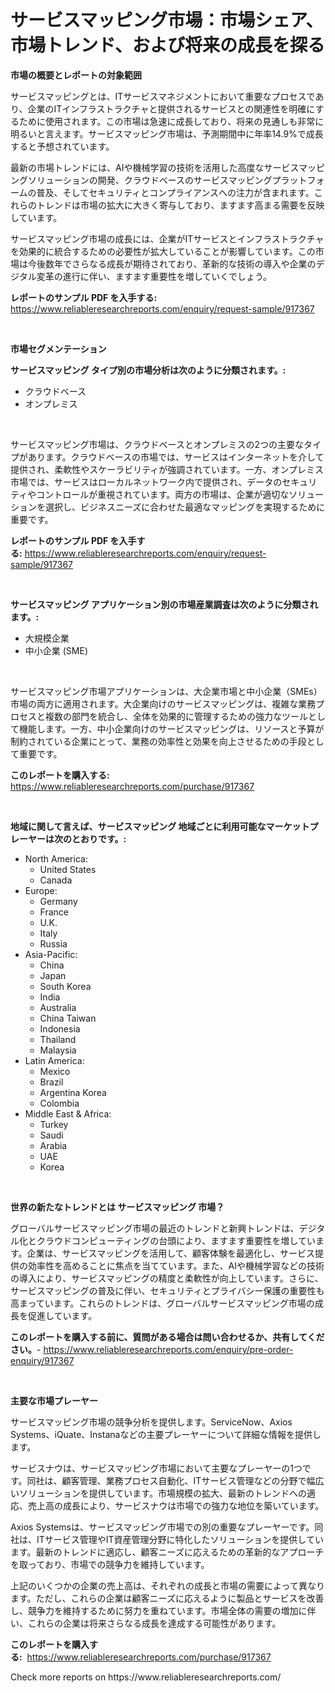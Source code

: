 <p><h1>サービスマッピング市場：市場シェア、市場トレンド、および将来の成長を探る</h1></p><p><strong>市場の概要とレポートの対象範囲</strong></p>
<p><p>サービスマッピングとは、ITサービスマネジメントにおいて重要なプロセスであり、企業のITインフラストラクチャと提供されるサービスとの関連性を明確にするために使用されます。この市場は急速に成長しており、将来の見通しも非常に明るいと言えます。サービスマッピング市場は、予測期間中に年率14.9%で成長すると予想されています。</p><p>最新の市場トレンドには、AIや機械学習の技術を活用した高度なサービスマッピングソリューションの開発、クラウドベースのサービスマッピングプラットフォームの普及、そしてセキュリティとコンプライアンスへの注力が含まれます。これらのトレンドは市場の拡大に大きく寄与しており、ますます高まる需要を反映しています。</p><p>サービスマッピング市場の成長には、企業がITサービスとインフラストラクチャを効果的に統合するための必要性が拡大していることが影響しています。この市場は今後数年でさらなる成長が期待されており、革新的な技術の導入や企業のデジタル変革の進行に伴い、ますます重要性を増していくでしょう。</p></p>
<p><strong>レポートのサンプル PDF を入手する:</strong> <a href="https://www.reliableresearchreports.com/enquiry/request-sample/917367">https://www.reliableresearchreports.com/enquiry/request-sample/917367</a></p>
<p>&nbsp;</p>
<p><strong>市場セグメンテーション</strong></p>
<p><strong>サービスマッピング タイプ別の市場分析は次のように分類されます。:</strong></p>
<p><ul><li>クラウドベース</li><li>オンプレミス</li></ul></p>
<p>&nbsp;</p>
<p><p>サービスマッピング市場は、クラウドベースとオンプレミスの2つの主要なタイプがあります。クラウドベースの市場では、サービスはインターネットを介して提供され、柔軟性やスケーラビリティが強調されています。一方、オンプレミス市場では、サービスはローカルネットワーク内で提供され、データのセキュリティやコントロールが重視されています。両方の市場は、企業が適切なソリューションを選択し、ビジネスニーズに合わせた最適なマッピングを実現するために重要です。</p></p>
<p><strong>レポートのサンプル PDF を入手する:</strong>&nbsp;<a href="https://www.reliableresearchreports.com/enquiry/request-sample/917367">https://www.reliableresearchreports.com/enquiry/request-sample/917367</a></p>
<p>&nbsp;</p>
<p><strong> サービスマッピング アプリケーション別の市場産業調査は次のように分類されます。:</strong></p>
<p><ul><li>大規模企業</li><li>中小企業 (SME)</li></ul></p>
<p>&nbsp;</p>
<p><p>サービスマッピング市場アプリケーションは、大企業市場と中小企業（SMEs）市場の両方に適用されます。大企業向けのサービスマッピングは、複雑な業務プロセスと複数の部門を統合し、全体を効果的に管理するための強力なツールとして機能します。一方、中小企業向けのサービスマッピングは、リソースと予算が制約されている企業にとって、業務の効率性と効果を向上させるための手段として重要です。</p></p>
<p><strong>このレポートを購入する:</strong>&nbsp; <a href="https://www.reliableresearchreports.com/purchase/917367">https://www.reliableresearchreports.com/purchase/917367</a></p>
<p>&nbsp;</p>
<p><strong>地域に関して言えば、サービスマッピング 地域ごとに利用可能なマーケットプレーヤーは次のとおりです。:</strong></p>
<p><ul>
    <li>
        North America:
        <ul>
            <li>United States</li>
            <li>Canada</li>
        </ul>
    </li>
    <li>
        Europe:
        <ul>
            <li>Germany</li>
            <li>France</li>
            <li>U.K.</li>
            <li>Italy</li>
            <li>Russia</li>
        </ul>
    </li>
    <li>
        Asia-Pacific:
        <ul>
            <li>China</li>
            <li>Japan</li>
            <li>South Korea</li>
            <li>India</li>
            <li>Australia</li>
            <li>China Taiwan</li>
            <li>Indonesia</li>
            <li>Thailand</li>
            <li>Malaysia</li>
        </ul>
    </li>
    <li>
        Latin America:
        <ul>
            <li>Mexico</li>
            <li>Brazil</li>
            <li>Argentina Korea</li>
            <li>Colombia</li>
        </ul>
    </li>
    <li>
        Middle East & Africa:
        <ul>
            <li>Turkey</li>
            <li>Saudi</li>
            <li>Arabia</li>
            <li>UAE</li>
            <li>Korea</li>
        </ul>
    </li>
    </ul></p>
<p>&nbsp;</p>
<p><strong>世界の新たなトレンドとは サービスマッピング 市場？</strong></p>
<p><p>グローバルサービスマッピング市場の最近のトレンドと新興トレンドは、デジタル化とクラウドコンピューティングの台頭により、ますます重要性を増しています。企業は、サービスマッピングを活用して、顧客体験を最適化し、サービス提供の効率性を高めることに焦点を当てています。また、AIや機械学習などの技術の導入により、サービスマッピングの精度と柔軟性が向上しています。さらに、サービスマッピングの普及に伴い、セキュリティとプライバシー保護の重要性も高まっています。これらのトレンドは、グローバルサービスマッピング市場の成長を促進しています。</p></p>
<p><strong>このレポートを購入する前に、質問がある場合は問い合わせるか、共有してください。</strong>- <a href="https://www.reliableresearchreports.com/enquiry/pre-order-enquiry/917367">https://www.reliableresearchreports.com/enquiry/pre-order-enquiry/917367</a></p>
<p>&nbsp;</p>
<p><strong>主要な市場プレーヤー</strong></p>
<p><p>サービスマッピング市場の競争分析を提供します。ServiceNow、Axios Systems、iQuate、Instanaなどの主要プレーヤーについて詳細な情報を提供します。</p><p>サービスナウは、サービスマッピング市場において主要なプレーヤーの1つです。同社は、顧客管理、業務プロセス自動化、ITサービス管理などの分野で幅広いソリューションを提供しています。市場規模の拡大、最新のトレンドへの適応、売上高の成長により、サービスナウは市場での強力な地位を築いています。</p><p>Axios Systemsは、サービスマッピング市場での別の重要なプレーヤーです。同社は、ITサービス管理やIT資産管理分野に特化したソリューションを提供しています。最新のトレンドに適応し、顧客ニーズに応えるための革新的なアプローチを取っており、市場での競争力を維持しています。</p><p>上記のいくつかの企業の売上高は、それぞれの成長と市場の需要によって異なります。ただし、これらの企業は顧客ニーズに応えるように製品とサービスを改善し、競争力を維持するために努力を重ねています。市場全体の需要の増加に伴い、これらの企業は将来さらなる成長を達成する可能性があります。</p></p>
<p><strong>このレポートを購入する:</strong>&nbsp;&nbsp;<a href="https://www.reliableresearchreports.com/purchase/917367">https://www.reliableresearchreports.com/purchase/917367</a></p>
<p>Check more reports on https://www.reliableresearchreports.com/</p>